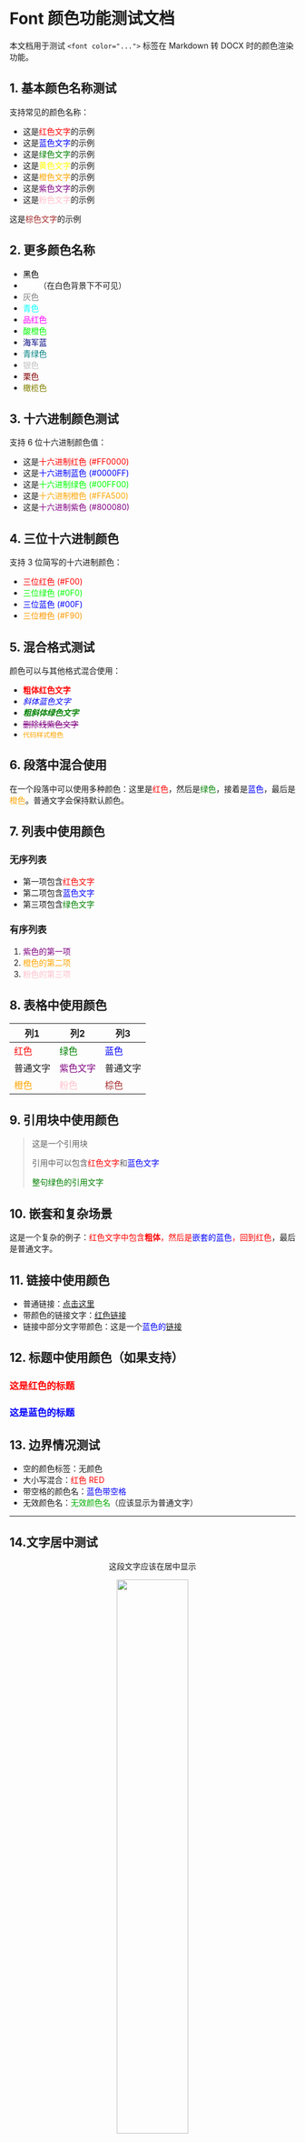 # Font 颜色功能测试文档

本文档用于测试 `<font color="...">` 标签在 Markdown 转 DOCX 时的颜色渲染功能。

## 1. 基本颜色名称测试

支持常见的颜色名称：

- 这是<font color="red">红色文字</font>的示例
- 这是<font color="blue">蓝色文字</font>的示例
- 这是<font color="green">绿色文字</font>的示例
- 这是<font color="yellow">黄色文字</font>的示例
- 这是<font color="orange">橙色文字</font>的示例
- 这是<font color="purple">紫色文字</font>的示例
- 这是<font color="pink">粉色文字</font>的示例
<p> 这是<font color="brown">棕色文字</font>的示例</p>

## 2. 更多颜色名称

- <font color="black">黑色</font>
- <font color="white">白色</font>（在白色背景下不可见）
- <font color="gray">灰色</font>
- <font color="cyan">青色</font>
- <font color="magenta">品红色</font>
- <font color="lime">酸橙色</font>
- <font color="navy">海军蓝</font>
- <font color="teal">青绿色</font>
- <font color="silver">银色</font>
- <font color="maroon">栗色</font>
- <font color="olive">橄榄色</font>

## 3. 十六进制颜色测试

支持 6 位十六进制颜色值：

- 这是<font color="#FF0000">十六进制红色 (#FF0000)</font>
- 这是<font color="#0000FF">十六进制蓝色 (#0000FF)</font>
- 这是<font color="#00FF00">十六进制绿色 (#00FF00)</font>
- 这是<font color="#FFA500">十六进制橙色 (#FFA500)</font>
- 这是<font color="#800080">十六进制紫色 (#800080)</font>

## 4. 三位十六进制颜色

支持 3 位简写的十六进制颜色：

- <font color="#F00">三位红色 (#F00)</font>
- <font color="#0F0">三位绿色 (#0F0)</font>
- <font color="#00F">三位蓝色 (#00F)</font>
- <font color="#F90">三位橙色 (#F90)</font>

## 5. 混合格式测试

颜色可以与其他格式混合使用：

- <font color="red">**粗体红色文字**</font>
- <font color="blue">*斜体蓝色文字*</font>
- <font color="green">***粗斜体绿色文字***</font>
- <font color="purple">~~删除线紫色文字~~</font>
- <font color="orange">`代码样式橙色`</font>

## 6. 段落中混合使用

在一个段落中可以使用多种颜色：这里是<font color="red">红色</font>，然后是<font color="green">绿色</font>，接着是<font color="blue">蓝色</font>，最后是<font color="orange">橙色</font>。普通文字会保持默认颜色。

## 7. 列表中使用颜色

### 无序列表

- 第一项包含<font color="red">红色文字</font>
- 第二项包含<font color="blue">蓝色文字</font>
- 第三项包含<font color="green">绿色文字</font>

### 有序列表

1. <font color="purple">紫色的第一项</font>
2. <font color="orange">橙色的第二项</font>
3. <font color="pink">粉色的第三项</font>

## 8. 表格中使用颜色

| 列1 | 列2 | 列3 |
|-----|-----|-----|
| <font color="red">红色</font> | <font color="green">绿色</font> | <font color="blue">蓝色</font> |
| 普通文字 | <font color="purple">紫色文字</font> | 普通文字 |
| <font color="orange">橙色</font> | <font color="pink">粉色</font> | <font color="brown">棕色</font> |

## 9. 引用块中使用颜色

> 这是一个引用块
>
> 引用中可以包含<font color="red">红色文字</font>和<font color="blue">蓝色文字</font>
>
> <font color="green">整句绿色的引用文字</font>

## 10. 嵌套和复杂场景

这是一个复杂的例子：<font color="red">红色文字中包含**粗体**，然后是<font color="blue">嵌套的蓝色</font>，回到红色</font>，最后是普通文字。

## 11. 链接中使用颜色

- 普通链接：[点击这里](https://example.com)
- 带颜色的链接文字：<font color="red">[红色链接](https://example.com)</font>
- 链接中部分文字带颜色：这是一个<font color="blue">蓝色的</font>[链接](https://example.com)

## 12. 标题中使用颜色（如果支持）

### <font color="red">这是红色的标题</font>

### <font color="blue">这是蓝色的标题</font>

## 13. 边界情况测试

- 空的颜色标签：<font color="">无颜色</font>
- 大小写混合：<font color="ReD">红色 RED</font>
- 带空格的颜色名：<font color=" blue ">蓝色带空格</font>
- 无效颜色名：<font color="notacolor">无效颜色名</font>（应该显示为普通文字）



---

## 14.文字居中测试
<p align="center">这段文字应该在居中显示</p>
<p align="center">
    <img style="width:50%;" src="https://otf-pub-cdn.ourteacher.cc/ourai-admin/assets/c369ec71/Snipaste_2025-10-13_15-53-35.png" />
</p>

<p style="text-align:right"><img style="width:50%;" src="https://otf-pub-cdn.ourteacher.cc/ourai-admin/assets/c369ec71/Snipaste_2025-10-13_15-53-35.png" /></p>

<p align="justify">
  <font color="red">红色jjustify</font>
  <font color="green">绿色justify</font> <font color="blue">蓝色justify</font>
</p>
 <p align="distribute">
          <font color="black"> 学生姓名：${data.studentName}</font>
          <font color="black"> 作文分数：${data.score}</font>
          <font color="black"> 作文等级：${data.grade}</font>
</p>
<p align="left">
  <font color="red">left</font>
  <font color="green">left</font> <font color="blue">left</font>
</p>
<p align="right">
  <font color="red">left</font>
  <font color="green">left</font> <font color="blue">left</font>
</p>

| 学生姓名：${data.studentName} | 作文分数：${data.score} 作文等级：${data.grade} |

**测试日期**: 2025-10-14
**功能版本**: v2.1.107


---

## 15. inline-block 文本框并排测试（FrameProperties）

说明：以下用例用于验证 `display:inline-block` 段落在同一行并排，且根据 HTML 的 `width` 或平均分配宽度渲染为文本框（FrameProperties）。

### 15.1 两列（指定宽度 40% / 60%）
<p style="display:inline-block; width:40%; text-align:justify">
  <font color="blue">左列（40%）两端对齐</font> 左侧内容左侧内容左侧内容左侧内容左侧内容左侧内容
</p>
<p style="display:inline-block; width:60%; text-align:distribute">
  <font color="green">右列（60%）分散对齐</font> 右侧内容右侧内容右侧内容右侧内容右侧内容右侧内容
</p>

### 15.2 三列（未指定宽度，平均分配）
<p style="display:inline-block; text-align:left">
  平均列1 无宽度 平均分配 平均列1 无宽度 平均分配 平均列1 无宽度 平均分配 平均列1 无宽度 平均分配 平均列1 无宽度 平均分配
</p>
<p style="display:inline-block; text-align:center">
  平均列2 无宽度 平均分配平均列2 无宽度 平均分配平均列2 无宽度 平均分配平均列2 无宽度 平均分配平均列2 无宽度 平均分配平均列2 无宽度 平均分配平均列2 无宽度 平均分配
</p>
<p style="display:inline-block; text-align:right">
  平均列3 无宽度 平均分配平均列3 无宽度 平均分配平均列3 无宽度 平均分配平均列3 无宽度 平均分配平均列3 无宽度 平均分配平均列3 无宽度 平均分配平均列3 无宽度 平均分配
</p>

### 15.3 多段混合（部分指定宽度，部分不指定）
<p style="display:inline-block; width:10%; text-align:justify">
  固定10% 列
</p>
<p style="display:inline-block; text-align:justify">
  未指定列（应均分剩余）
</p>
<p style="display:inline-block; text-align:justify">
  未指定列（应均分剩余）
</p>

